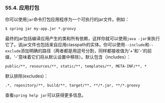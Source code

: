 ### 55.4. 应用打包

你可以使用`jar`命令打包应用程序为一个可执行的jar文件。例如：
```shell
$ spring jar my-app.jar *.groovy
```
最终的jar包括编译应用产生的类和所有依赖，这样你就可以使用`java -jar`来执行它了。该jar文件也包括来自应用classpath的实体。你可以使用`--include`和`--exclude`添加明确的路径（两者都是用逗号分割，同样都接收值为'+'和'-'的前缀，'-'意味着它们将从默认设置中移除）。默认包含（includes）：
```shell
public/**, resources/**, static/**, templates/**, META-INF/**, *
```
默认排除(excludes)：
```shell
.*, repository/**, build/**, target/**, **/*.jar, **/*.groovy
```
查看`spring help jar`可以获得更多信息。
